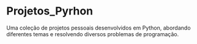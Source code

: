 # Projetos_Pyrhon
Uma coleção de projetos pessoais desenvolvidos em Python, abordando diferentes temas e resolvendo diversos problemas de programação.
